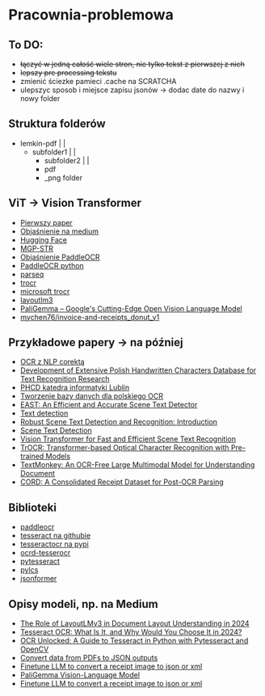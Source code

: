 # Pracownia-problemowa

## To DO:
- ~~łączyć w jedną całość wiele stron, nie tylko tekst z pierwszej z nich~~
- ~~lepszy pre processing tekstu~~
- zmienić ściezke pamieci .cache na SCRATCHA
- ulepszyc sposob i miejsce zapisu jsonów -> dodac date do nazwy i nowy folder

## Struktura folderów

- lemkin-pdf
  |
  |
  - subfolder1
  |
  |
    - subfolder2
    |
    |
    - pdf
    - _png folder

## ViT -> Vision Transformer
- [Pierwszy paper](https://paperswithcode.com/method/vision-transformer)
- [Objaśnienie na medium](https://medium.com/@hansahettiarachchi/unveiling-vision-transformers-revolutionizing-computer-vision-beyond-convolution-c410110ef061)
- [Hugging Face](https://huggingface.co/docs/transformers/model_doc/vit)
- [MGP-STR](https://huggingface.co/docs/transformers/model_doc/mgp-str#mgp-str)
- [Objaśnienie PaddleOCR](https://vinod-baste.medium.com/unlocking-the-power-of-paddleocr-4141544f8dba)
- [PaddleOCR python](https://pypi.org/project/paddleocr/)
- [parseq](https://github.com/baudm/parseq)
- [trocr](https://github.com/microsoft/unilm/tree/master/trocr)
- [microsoft trocr](https://huggingface.co/microsoft/trocr-base-handwritten)
- [layoutlm3](https://huggingface.co/docs/transformers/model_doc/layoutlmv3)
- [PaliGemma – Google's Cutting-Edge Open Vision Language Model](https://huggingface.co/blog/paligemma)
- [mychen76/invoice-and-receipts_donut_v1](https://huggingface.co/mychen76/invoice-and-receipts_donut_v1)

## Przykładowe papery -> na później
- [OCR z NLP corektą](https://ieeexplore-1ieee-1org-1000047nk00e3.wbg2.bg.agh.edu.pl/document/10463478)
- [Development of Extensive Polish Handwritten Characters Database for Text Recognition Research](http://www.astrj.com/Development-of-Extensive-Polish-Handwritten-Characters-Database-for-Text-Recognition,122567,0,2.html)
- [PHCD katedra informatyki Lublin](https://cs.pollub.pl/phcd/)
- [Tworzenie bazy danych dla polskiego OCR](http://www.astrj.com/pdf-122567-53925?filename=Development%20of%20Extensive.pdf)
- [EAST: An Efficient and Accurate Scene Text Detector](https://arxiv.org/pdf/1704.03155v2)
- [Text detection ](https://paperswithcode.com/task/text-detection)
- [Robust Scene Text Detection and Recognition: Introduction](https://developer.nvidia.com/blog/robust-scene-text-detection-and-recognition-introduction/)
- [Scene Text Detection](https://paperswithcode.com/task/scene-text-detection)
- [Vision Transformer for Fast and Efficient Scene Text Recognition](https://arxiv.org/pdf/2105.08582)
- [TrOCR: Transformer-based Optical Character Recognition with Pre-trained Models](https://paperswithcode.com/paper/trocr-transformer-based-optical-character)
- [TextMonkey: An OCR-Free Large Multimodal Model for Understanding Document](https://arxiv.org/pdf/2403.04473)
- [CORD: A Consolidated Receipt Dataset for Post-OCR Parsing](https://openreview.net/pdf?id=SJl3z659UH)

## Biblioteki
- [paddleocr](https://pypi.org/project/paddleocr/)
- [tesseract na githubie](https://github.com/tesseract-ocr/tesseract)
- [tesseractocr na pypi](https://github.com/sirfz/tesserocr)
- [ocrd-tesserocr](https://pypi.org/project/ocrd-tesserocr/)
- [pytesseract](https://pypi.org/project/pytesseract/)
- [pylcs](https://pypi.org/project/pylcs/)
- [jsonformer](https://github.com/1rgs/jsonformer)

## Opisy modeli, np. na Medium
- [The Role of LayoutLMv3 in Document Layout Understanding in 2024](https://medium.com/ubiai-nlp/the-role-of-layoutlmv3-in-document-layout-understanding-in-2024-46d505105cfb)
- [Tesseract OCR: What Is It, and Why Would You Choose It in 2024?](https://www.klippa.com/en/blog/information/tesseract-ocr/)
- [OCR Unlocked: A Guide to Tesseract in Python with Pytesseract and OpenCV](https://nanonets.com/blog/ocr-with-tesseract/)
- [Convert data from PDFs to JSON outputs](https://medium.com/nanonets/convert-data-from-pdfs-to-json-outputs-4bf32d50cfd2)
- [Finetune LLM to convert a receipt image to json or xml](https://mychen76.medium.com/finetune-llm-to-convert-a-receipt-image-to-json-or-xml-3f9a6237e991)
- [PaliGemma Vision-Language Model](https://medium.com/@nimritakoul01/paligemma-vision-language-model-22693c2a4dec)
- [Finetune LLM to convert a receipt image to json or xml](https://mychen76.medium.com/finetune-llm-to-convert-a-receipt-image-to-json-or-xml-3f9a6237e991)
